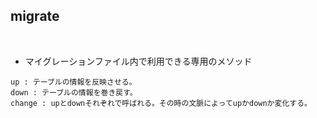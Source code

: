 ## migrate  
<br>

- マイグレーションファイル内で利用できる専用のメソッド  
```
up : テーブルの情報を反映させる。
down : テーブルの情報を巻き戻す。
change : upとdownそれぞれで呼ばれる。その時の文脈によってupかdownか変化する。
```
<br>
<br>

